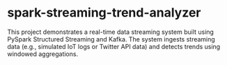 # spark-streaming-trend-analyzer
This project demonstrates a real-time data streaming system built using PySpark Structured Streaming and Kafka. The system ingests streaming data (e.g., simulated IoT logs or Twitter API data) and detects trends using windowed aggregations.
